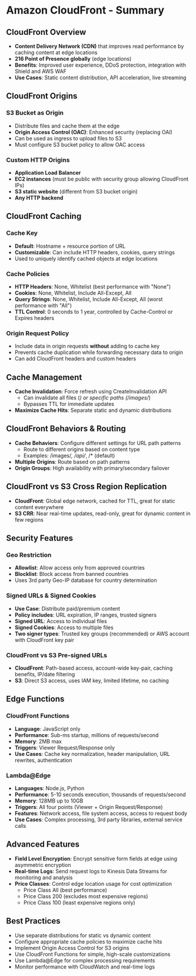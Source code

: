 # Amazon CloudFront - Summary

## **CloudFront Overview**
- **Content Delivery Network (CDN)** that improves read performance by caching content at edge locations
- **216 Point of Presence globally** (edge locations)
- **Benefits**: Improved user experience, DDoS protection, integration with Shield and AWS WAF
- **Use Cases**: Static content distribution, API acceleration, live streaming

## **CloudFront Origins**

### **S3 Bucket as Origin**
- Distribute files and cache them at the edge
- **Origin Access Control (OAC)**: Enhanced security (replacing OAI)
- Can be used as ingress to upload files to S3
- Must configure S3 bucket policy to allow OAC access

### **Custom HTTP Origins**
- **Application Load Balancer**
- **EC2 instances** (must be public with security group allowing CloudFront IPs)
- **S3 static website** (different from S3 bucket origin)
- **Any HTTP backend**

## **CloudFront Caching**

### **Cache Key**
- **Default**: Hostname + resource portion of URL
- **Customizable**: Can include HTTP headers, cookies, query strings
- Used to uniquely identify cached objects at edge locations

### **Cache Policies**
- **HTTP Headers**: None, Whitelist (best performance with "None")
- **Cookies**: None, Whitelist, Include All-Except, All
- **Query Strings**: None, Whitelist, Include All-Except, All (worst performance with "All")
- **TTL Control**: 0 seconds to 1 year, controlled by Cache-Control or Expires headers

### **Origin Request Policy**
- Include data in origin requests **without** adding to cache key
- Prevents cache duplication while forwarding necessary data to origin
- Can add CloudFront headers and custom headers

## **Cache Management**
- **Cache Invalidation**: Force refresh using CreateInvalidation API
  - Can invalidate all files (*) or specific paths (/images/*)
  - Bypasses TTL for immediate updates
- **Maximize Cache Hits**: Separate static and dynamic distributions

## **CloudFront Behaviors & Routing**
- **Cache Behaviors**: Configure different settings for URL path patterns
  - Route to different origins based on content type
  - Examples: /images/*, /api/*, /* (default)
- **Multiple Origins**: Route based on path patterns
- **Origin Groups**: High availability with primary/secondary failover

## **CloudFront vs S3 Cross Region Replication**
- **CloudFront**: Global edge network, cached for TTL, great for static content everywhere
- **S3 CRR**: Near real-time updates, read-only, great for dynamic content in few regions

## **Security Features**

### **Geo Restriction**
- **Allowlist**: Allow access only from approved countries
- **Blocklist**: Block access from banned countries
- Uses 3rd party Geo-IP database for country determination

### **Signed URLs & Signed Cookies**
- **Use Case**: Distribute paid/premium content
- **Policy includes**: URL expiration, IP ranges, trusted signers
- **Signed URL**: Access to individual files
- **Signed Cookies**: Access to multiple files
- **Two signer types**: Trusted key groups (recommended) or AWS account with CloudFront key pair

### **CloudFront vs S3 Pre-signed URLs**
- **CloudFront**: Path-based access, account-wide key-pair, caching benefits, IP/date filtering
- **S3**: Direct S3 access, uses IAM key, limited lifetime, no caching

## **Edge Functions**

### **CloudFront Functions**
- **Language**: JavaScript only
- **Performance**: Sub-ms startup, millions of requests/second
- **Memory**: 2MB max
- **Triggers**: Viewer Request/Response only
- **Use Cases**: Cache key normalization, header manipulation, URL rewrites, authentication

### **Lambda@Edge**
- **Languages**: Node.js, Python
- **Performance**: 5-10 seconds execution, thousands of requests/second
- **Memory**: 128MB up to 10GB
- **Triggers**: All four points (Viewer + Origin Request/Response)
- **Features**: Network access, file system access, access to request body
- **Use Cases**: Complex processing, 3rd party libraries, external service calls

## **Advanced Features**
- **Field Level Encryption**: Encrypt sensitive form fields at edge using asymmetric encryption
- **Real-time Logs**: Send request logs to Kinesis Data Streams for monitoring and analysis
- **Price Classes**: Control edge location usage for cost optimization
  - Price Class All (best performance)
  - Price Class 200 (excludes most expensive regions)
  - Price Class 100 (least expensive regions only)

## **Best Practices**
- Use separate distributions for static vs dynamic content
- Configure appropriate cache policies to maximize cache hits
- Implement Origin Access Control for S3 origins
- Use CloudFront Functions for simple, high-scale customizations
- Use Lambda@Edge for complex processing requirements
- Monitor performance with CloudWatch and real-time logs